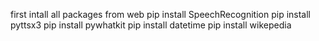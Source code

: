 
first intall all packages from web 
pip install SpeechRecognition
pip install pyttsx3
pip install pywhatkit
pip install datetime
pip install wikepedia
